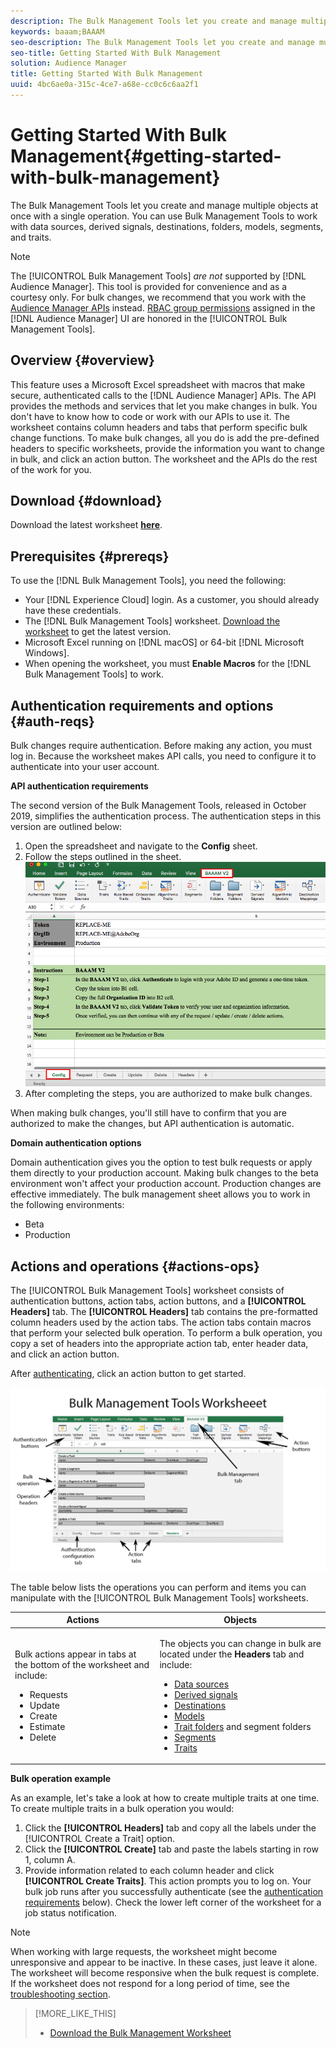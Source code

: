 ```yaml
---
description: The Bulk Management Tools let you create and manage multiple objects at once with single operation. You can use Bulk Management Tools to work with data sources, derived signals, destinations, folders, segments, and traits.
keywords: baaam;BAAAM
seo-description: The Bulk Management Tools let you create and manage multiple objects at once with single operation. You can use Bulk Management Tools to work with data sources, derived signals, destinations, folders, segments, and traits.
seo-title: Getting Started With Bulk Management
solution: Audience Manager
title: Getting Started With Bulk Management
uuid: 4bc6ae0a-315c-4ce7-a68e-cc0c6c6aa2f1
---
```


# Getting Started With Bulk Management{#getting-started-with-bulk-management}

The Bulk Management Tools let you create and manage multiple objects at once with a single operation. You can use Bulk Management Tools to work with data sources, derived signals, destinations, folders, models, segments, and traits.

<!-- 

c_bulk_start.xml

 -->

>[!NOTE]
>
>The [!UICONTROL Bulk Management Tools] *are not* supported by [!DNL Audience Manager]. This tool is provided for convenience and as a courtesy only. For bulk changes, we recommend that you work with the [Audience Manager APIs](../../api/rest-api-main/aam-api-getting-started.md) instead. [RBAC group permissions](../../features/administration/administration-overview.md) assigned in the [!DNL Audience Manager] UI are honored in the [!UICONTROL Bulk Management Tools].

## Overview {#overview}

This feature uses a Microsoft Excel spreadsheet with macros that make secure, authenticated calls to the [!DNL Audience Manager] APIs. The API provides the methods and services that let you make changes in bulk. You don't have to know how to code or work with our APIs to use it. The worksheet contains column headers and tabs that perform specific bulk change functions. To make bulk changes, all you do is add the pre-defined headers to specific worksheets, provide the information you want to change in bulk, and click an action button. The worksheet and the APIs do the rest of the work for you.

## Download {#download}

Download the latest worksheet **[here](assets/BAAAM_V2_October_2019.xlsm)**. 

## Prerequisites {#prereqs}

To use the [!DNL Bulk Management Tools], you need the following:

* Your [!DNL Experience Cloud] login. As a customer, you should already have these credentials.
* The [!DNL Bulk Management Tools] worksheet. [Download the worksheet](/help/using/reference/bulk-management-tools/bulk-management-intro.md#download) to get the latest version.
* Microsoft Excel running on [!DNL macOS] or 64-bit [!DNL Microsoft Windows].
* When opening the worksheet, you must **Enable Macros** for the [!DNL Bulk Management Tools] to work.  

## Authentication requirements and options {#auth-reqs}

Bulk changes require authentication. Before making any action, you must log in. Because the worksheet makes API calls, you need to configure it to authenticate into your user account.

**API authentication requirements**

The second version of the Bulk Management Tools, released in October 2019, simplifies the authentication process. The authentication steps in this version are outlined below:

1. Open the spreadsheet and navigate to the **Config** sheet.  
2. Follow the steps outlined in the sheet.
  ![](assets/baaam-authentication.png)
1. After completing the steps, you are authorized to make bulk changes.

When making bulk changes, you'll still have to confirm that you are authorized to make the changes, but API authentication is automatic.

**Domain authentication options**

Domain authentication gives you the option to test bulk requests or apply them directly to your production account. Making bulk changes to the beta environment won't affect your production account. Production changes are effective immediately. The bulk management sheet allows you to work in the following environments:

* Beta
* Production

## Actions and operations {#actions-ops}

The [!UICONTROL Bulk Management Tools] worksheet consists of authentication buttons, action tabs, action buttons, and a **[!UICONTROL Headers]** tab. The **[!UICONTROL Headers]** tab contains the pre-formatted column headers used by the action tabs. The action tabs contain macros that perform your selected bulk operation. To perform a bulk operation, you copy a set of headers into the appropriate action tab, enter header data, and click an action button.

After [authenticating](#auth-reqs), click an action button to get started.

![](assets/baaam-worksheet.png)

The table below lists the operations you can perform and items you can manipulate with the [!UICONTROL Bulk Management Tools] worksheets.

<table id="table_B9B3E09B692E42BAA52FB32C18B00709"> 
 <thead> 
  <tr> 
   <th colname="col1" class="entry"> Actions </th> 
   <th colname="col2" class="entry"> Objects </th> 
  </tr> 
 </thead>
 <tbody> 
  <tr> 
   <td colname="col1"> <p>Bulk actions appear in tabs at the bottom of the worksheet and include: </p> <p> 
     <ul id="ul_49F46B9E00C045D29E40258EB7BDCFBB"> 
      <li id="li_193C41EA19EF4D738FBA037D2BF9B05C">Requests </li> 
      <li id="li_5BE2E13D839F4958AAA5C01B7EFC5096">Update </li> 
      <li id="li_4CCCC739795945DF8C89787F9A67EB88">Create </li> 
      <li id="li_C7D36D2BDF0448CEAF3A5EABE41038E8">Estimate </li> 
      <li id="li_07A3E94326124A3092362D9896EB7732">Delete </li> 
     </ul> </p> </td> 
   <td colname="col2"> <p>The objects you can change in bulk are located under the <b><span class="uicontrol"> Headers</span></b> tab and include: </p> <p> 
     <ul id="ul_A7A96F2B1B63430B9A1E1184AC5FA8F2"> 
      <li id="li_E3D9E2E190B04BE685337AC6140C371C"> <a href="../../features/datasources-list-and-settings.md#data-sources-list-and-settings"> Data sources</a> </li> 
      <li id="li_B645385E40684FA28770913EAF18CB2C"> <a href="../../features/derived-signals.md"> Derived signals</a> </li> 
      <li id="li_9059F8C4A41A410899BDEFC76D3F5949"> <a href="../../features/destinations/destinations.md"> Destinations</a> </li> 
      <li> <a href="../../features/algorithmic-models/understanding-models.md"> Models</a> </li> 
      <li id="li_BB5A445150754E53AA38C78461326932"> <a href="../../features/traits/trait-storage.md#trait-storage"> Trait folders</a> and segment folders </li> 
      <li id="li_7A27DBF64E0945CF8AE8C96E8C6EDA09"> <a href="../../features/segments/segments-purpose.md"> Segments</a> </li> 
      <li id="li_A4640A34930040DEA8555EAF0AE2A702"> <a href="../../features/traits/trait-details-page.md"> Traits</a> </li> 
     </ul> </p> </td> 
  </tr> 
 </tbody> 
</table>

**Bulk operation example**

As an example, let's take a look at how to create multiple traits at one time. To create multiple traits in a bulk operation you would:

1. Click the **[!UICONTROL Headers]** tab and copy all the labels under the [!UICONTROL Create a Trait] option. 
1. Click the **[!UICONTROL Create]** tab and paste the labels starting in row 1, column A. 
1. Provide information related to each column header and click **[!UICONTROL Create Traits]**. This action prompts you to log on. Your bulk job runs after you successfully authenticate (see the [authentication requirements](../../reference/bulk-management-tools/bulk-management-intro.md#auth-reqs) below). Check the lower left corner of the worksheet for a job status notification.

>[!NOTE]
>
>When working with large requests, the worksheet might become unresponsive and appear to be inactive. In these cases, just leave it alone. The worksheet will become responsive when the bulk request is complete. If the worksheet does not respond for a long period of time, see the [troubleshooting section](../../reference/bulk-management-tools/bulk-troubleshooting.md).



>[!MORE_LIKE_THIS]
>
>* [Download the Bulk Management Worksheet](assets/BAAAM_August_2018.xlsm)
